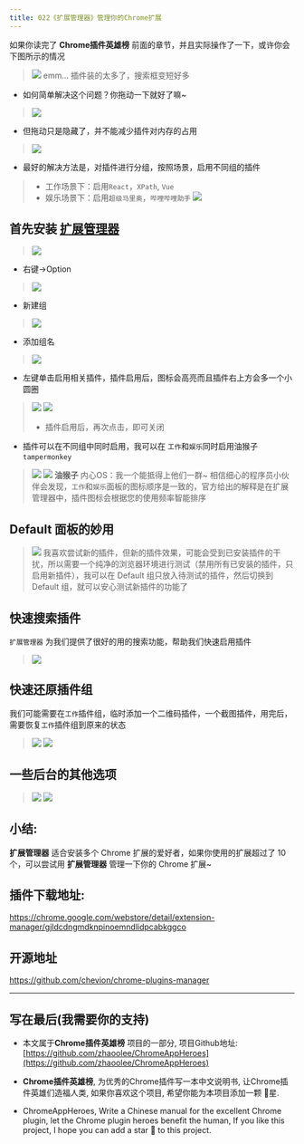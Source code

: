 ```yaml
---
title: 022《扩展管理器》管理你的Chrome扩展
---
```

如果你读完了 **Chrome插件英雄榜** 前面的章节，并且实际操作了一下，或许你会下图所示的情况
> ![](https://v2fy.com/asset/022kuo_zhan_guan_li_qi/21ca22fb1aba4f0caeac2fc138f21a4b.png)
> emm... 插件装的太多了，搜索框变短好多
- 如何简单解决这个问题？你拖动一下就好了嘛~
> ![](https://v2fy.com/asset/022kuo_zhan_guan_li_qi/b8e7aadf740d4fa0bf241d7476820957.gif)

- 但拖动只是隐藏了，并不能减少插件对内存的占用
> ![](https://v2fy.com/asset/022kuo_zhan_guan_li_qi/eab77c87fb6e4f95a8c24e37d39d499b.png)

- 最好的解决方法是，对插件进行分组，按照场景，启用不同组的插件
> - 工作场景下：启用`React`，`XPath`, `Vue`
> - 娱乐场景下：启用`超级马里奥`，`哔哩哔哩助手`
> ![](https://v2fy.com/asset/022kuo_zhan_guan_li_qi/7bb418bb7684495c88be514e5b715726.gif)


## 首先安装 [扩展管理器](https://chrome.google.com/webstore/detail/extension-manager/gjldcdngmdknpinoemndlidpcabkggco)
> ![](https://v2fy.com/asset/022kuo_zhan_guan_li_qi/3da2f32e7b4843fbafa24bfd3299f6ce.png)
- 右键->Option
> ![](https://v2fy.com/asset/022kuo_zhan_guan_li_qi/3cf37ee5cc45480a994b2914de9ebf63.png)

- 新建组
> ![](https://v2fy.com/asset/022kuo_zhan_guan_li_qi/7056bf087f95460488619b0a5c52988a.png)

- 添加组名
> ![](https://v2fy.com/asset/022kuo_zhan_guan_li_qi/7a23f9d8547f43bea3d07bed3ed0f573.png)

- 左键单击启用相关插件，插件启用后，图标会高亮而且插件右上方会多一个小圆圈
> ![](https://v2fy.com/asset/022kuo_zhan_guan_li_qi/ae4ccbb662ee4cf39565c11720d77b16.png)
> ![](https://v2fy.com/asset/022kuo_zhan_guan_li_qi/629960ef3a5a41809841711089a96984.png)
> - 插件启用后，再次点击，即可关闭

- 插件可以在不同组中同时启用，我可以在 `工作`和`娱乐`同时启用油猴子`tampermonkey`
> ![](https://v2fy.com/asset/022kuo_zhan_guan_li_qi/96e94197550f433ca0aba10294a6d137.png)
> ![](https://v2fy.com/asset/022kuo_zhan_guan_li_qi/6854e5a388f34b36b66ed59065cc2f9d.png)
> **油猴子** 内心OS：我一个能抵得上他们一群~
> 相信细心的程序员小伙伴会发现，`工作`和`娱乐`面板的图标顺序是一致的，官方给出的解释是在扩展管理器中，插件图标会根据您的使用频率智能排序

## Default 面板的妙用
> ![](https://v2fy.com/asset/022kuo_zhan_guan_li_qi/c0b80354521f4c81b5f536bc36b07d9f.png)
我喜欢尝试新的插件，但新的插件效果，可能会受到已安装插件的干扰，所以需要一个纯净的浏览器环境进行测试（禁用所有已安装的插件，只启用新插件），我可以在 Default 组只放入待测试的插件，然后切换到 Default 组，就可以安心测试新插件的功能了

## 快速搜索插件
`扩展管理器` 为我们提供了很好的用的搜索功能，帮助我们快速启用插件
> ![](https://v2fy.com/asset/022kuo_zhan_guan_li_qi/a162fc9708f0450a8c851f7299f8c4df.gif)

## 快速还原插件组
我们可能需要在`工作`插件组，临时添加一个二维码插件，一个截图插件，用完后，需要恢复`工作`插件组到原来的状态
> ![](https://v2fy.com/asset/022kuo_zhan_guan_li_qi/41c2a7e112224f708febcbe6ec0abfe1.gif)
> ![](https://v2fy.com/asset/022kuo_zhan_guan_li_qi/58ea1cdba9924adf92401aebb4854e6f.png)

## 一些后台的其他选项
> ![](https://v2fy.com/asset/022kuo_zhan_guan_li_qi/184dab110b6e4f5bad90acbf469fc2ef.png)
> ![](https://v2fy.com/asset/022kuo_zhan_guan_li_qi/7cffa6c207224e61b92aa2cc19057bf5.png)

## 小结:

**扩展管理器** 适合安装多个 Chrome 扩展的爱好者，如果你使用的扩展超过了 10 个，可以尝试用 **扩展管理器** 管理一下你的 Chrome 扩展~


## 插件下载地址:

https://chrome.google.com/webstore/detail/extension-manager/gjldcdngmdknpinoemndlidpcabkggco

## 开源地址

https://github.com/chevion/chrome-plugins-manager

---

## 写在最后(我需要你的支持)
- 本文属于**Chrome插件英雄榜** 项目的一部分, 项目Github地址: [https://github.com/zhaoolee/ChromeAppHeroes](https://github.com/zhaoolee/ChromeAppHeroes)

- **Chrome插件英雄榜**, 为优秀的Chrome插件写一本中文说明书, 让Chrome插件英雄们造福人类, 如果你喜欢这个项目, 希望你能为本项目添加一颗 🌟星.

- ChromeAppHeroes, Write a Chinese manual for the excellent Chrome plugin, let the Chrome plugin heroes benefit the human, If you like this project, I hope you can add a star 🌟 to this project.
